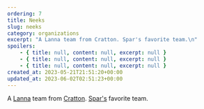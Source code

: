```yaml
---
ordering: 7
title: Neeks
slug: neeks
category: organizations
excerpt: "A Lanna team from Cratton. Spar's favorite team.\n"
spoilers:
    - { title: null, content: null, excerpt: null }
    - { title: null, content: null, excerpt: null }
    - { title: null, content: null, excerpt: null }
created_at: 2023-05-21T21:51:20+00:00
updated_at: 2023-06-02T02:51:23+00:00
---
```

A [Lanna](/category/organizations/lanna) team from [Cratton](/category/planets-cities/cratton). [Spar's](/category/characters/spar) favorite team.